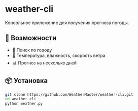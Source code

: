 # weather-cli
Консольное приложение для получения прогноза погоды.

## 🚀 Возможности
- 📍 Поиск по городу  
- 🌡 Температура, влажность, скорость ветра  
- 📊 Прогноз на несколько дней  

## 📦 Установка
```sh
git clone https://github.com/WeatherMaster/weather-cli.git
cd weather-cli
python weather.py
